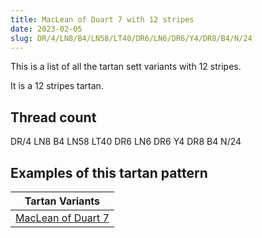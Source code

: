 ```yaml
---
title: MacLean of Duart 7 with 12 stripes
date: 2023-02-05
slug: DR/4/LN8/B4/LN58/LT40/DR6/LN6/DR6/Y4/DR8/B4/N/24
---
```

This is a list of all the tartan sett variants with 12 stripes.

It is a 12 stripes tartan.


## Thread count
DR/4 LN8 B4 LN58 LT40 DR6 LN6 DR6 Y4 DR8 B4 N/24

## Examples of this tartan pattern

| Tartan Variants |
|---------------|
| [MacLean of Duart 7](/variants/dr/4/ln8/b4/ln58/lt40/dr6/ln6/dr6/y4/dr8/b4/n/24-b5480b0-dr401000-lne0e0e0-lt906030-n808080-yf0c000)||
